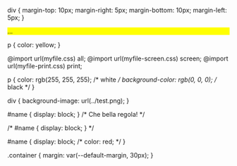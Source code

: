 div {
margin-top: 10px;
margin-right: 5px;
margin-bottom: 10px;
margin-left: 5px;
}

<link rel="stylesheet" type="text/css" href="myfile.css">

<style>
...il nostro CSS...
</style>

<div style="background-color: yellow">...</div>

p {
  color: yellow;
}

@import url(myfile.css) all;
@import url(myfile-screen.css) screen;
@import url(myfile-print.css) print;

p {
  color: rgb(255, 255, 255); /* white */
    background-color: rgb(0, 0, 0); /* black */
}

div {
  background-image: url(../test.png);
}


#name { display: block; } /* Che bella regola! */

/* #name { display: block; } */

#name {
    display: block; /*
    color: red;
    */
}

.container {
  margin: var(--default-margin, 30px);
}